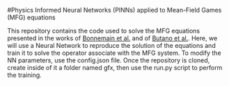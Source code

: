 #Physics Informed Neural Networks (PINNs) applied to Mean-Field Games (MFG) equations

This repository contains the code used to solve the MFG equations presented in the works of [Bonnemain et al.](https://arxiv.org/abs/2201.08592) and of [Butano et al.](https://arxiv.org/abs/2302.08945). Here, we will use a Neural Network to reproduce the solution of the equations and train it to solve the operator associate with the MFG system. To modify the NN parameters, use the config.json file. Once the repository is cloned, create inside of it a folder named gfx, then use the run.py script to perform the training. 
